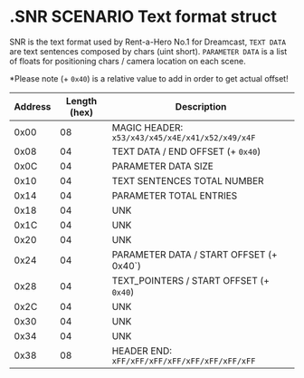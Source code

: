 #  .SNR SCENARIO Text format struct

SNR is the text format used by Rent-a-Hero No.1 for Dreamcast, `TEXT DATA` are text sentences composed by chars (uint short).
`PARAMETER DATA` is a list of floats for positioning chars / camera location on each scene.

*Please note (+ `0x40`) is a relative value to add in order to get actual offset!

|Address|Length (hex)|Description|
|-------|------------|-----------|
|0x00|	08|	MAGIC HEADER: `x53/x43/x45/x4E/x41/x52/x49/x4F`|         
|0x08|	04|	TEXT DATA / END OFFSET (+ `0x40`)|
|0x0C|	04|	PARAMETER DATA SIZE| 
|0x10|	04|	TEXT SENTENCES TOTAL NUMBER|
|0x14|	04|	PARAMETER TOTAL ENTRIES|
|0x18|	04|	UNK|
|0x1C|	04|	UNK|
|0x20|	04|	UNK|
|0x24|	04|	PARAMETER DATA / START OFFSET (+ 0x40`)|
|0x28|	04|	TEXT_POINTERS / START OFFSET (+ `0x40`)|
|0x2C|	04|	UNK|
|0x30|	04|	UNK|
|0x34|	04|	UNK|
|0x38|	08|	HEADER END: `xFF/xFF/xFF/xFF/xFF/xFF/xFF/xFF` |





